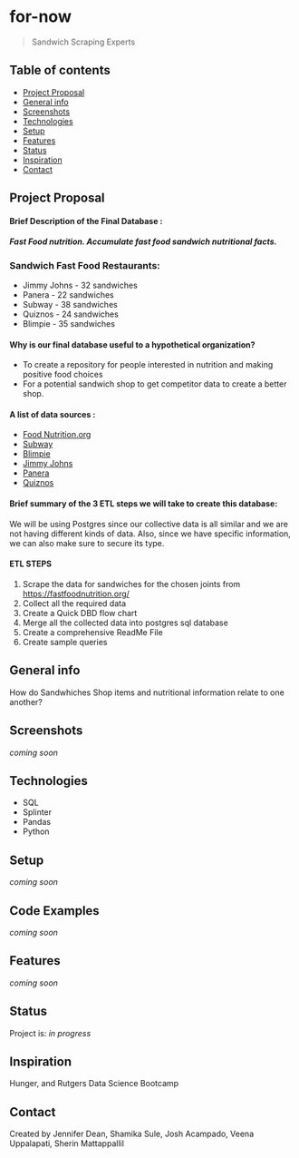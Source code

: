 # for-now
> Sandwich Scraping Experts

## Table of contents

* [Project Proposal](#project-proposal)
* [General info](#general-info)
* [Screenshots](#screenshots)
* [Technologies](#technologies)
* [Setup](#setup)
* [Features](#features)
* [Status](#status)
* [Inspiration](#inspiration)
* [Contact](#contact)

## Project Proposal

#### Brief Description of the Final Database : 
##### Fast Food nutrition. Accumulate fast food sandwich nutritional facts.

### Sandwich Fast Food Restaurants:
* Jimmy Johns - 32 sandwiches
* Panera - 22 sandwiches
* Subway - 38 sandwiches
* Quiznos - 24 sandwiches
* Blimpie - 35 sandwiches

#### Why is our final database useful to a hypothetical organization?
* To create a repository for people interested in nutrition and making positive food choices
* For a potential sandwich shop to get competitor data to create a better shop.

#### A list of data sources :
*  [Food Nutrition.org](https://fastfoodnutrition.org/)
*  [Subway](https://www.subway.com/en-US/MenuNutrition/Nutrition/NutritionGrid)
*  [Blimpie](https://www.blimpie.com/assets/BlimpieNutritionalInfo.pdf)
*  [Jimmy Johns](https://resources.jimmyjohns.com/downloadable-files/NutritionGuide.pdf)
*  [Panera](https://www-beta.panerabread.com/content/dam/panerabread/integrated-web-content/documents/Panera-Nutrition.pdf)
*  [Quiznos](https://www.quiznos.com/assets/images/NutritionalInfo.pdf)

#### Brief summary of the 3 ETL steps we will take to create this database:

We will be using Postgres since our collective data is all similar and we are not having different kinds of data.  Also, since we have specific information, we can also make sure to secure its type. 

#### ETL STEPS
1. Scrape the data for sandwiches for the chosen joints from https://fastfoodnutrition.org/
2. Collect all the required data
3. Create a Quick DBD flow chart
4. Merge all the collected data into postgres sql database
5. Create a comprehensive ReadMe File
6. Create sample queries

## General info
How do Sandwhiches Shop items and nutritional information relate to one another?

## Screenshots
*coming soon*

## Technologies
* SQL
* Splinter
* Pandas
* Python

## Setup
*coming soon*

## Code Examples
*coming soon*

## Features
*coming soon*

## Status
Project is: _in progress_

## Inspiration
Hunger, and Rutgers Data Science Bootcamp

## Contact
Created by Jennifer Dean, Shamika Sule, Josh Acampado, Veena Uppalapati, Sherin Mattappallil
